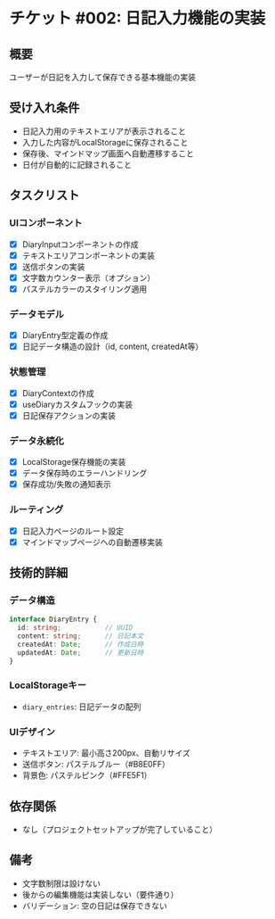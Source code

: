 # チケット #002: 日記入力機能の実装

## 概要
ユーザーが日記を入力して保存できる基本機能の実装

## 受け入れ条件
- 日記入力用のテキストエリアが表示されること
- 入力した内容がLocalStorageに保存されること
- 保存後、マインドマップ画面へ自動遷移すること
- 日付が自動的に記録されること

## タスクリスト

### UIコンポーネント
- [x] DiaryInputコンポーネントの作成
- [x] テキストエリアコンポーネントの実装
- [x] 送信ボタンの実装
- [x] 文字数カウンター表示（オプション）
- [x] パステルカラーのスタイリング適用

### データモデル
- [x] DiaryEntry型定義の作成
- [x] 日記データ構造の設計（id, content, createdAt等）

### 状態管理
- [x] DiaryContextの作成
- [x] useDiaryカスタムフックの実装
- [x] 日記保存アクションの実装

### データ永続化
- [x] LocalStorage保存機能の実装
- [x] データ保存時のエラーハンドリング
- [x] 保存成功/失敗の通知表示

### ルーティング
- [x] 日記入力ページのルート設定
- [x] マインドマップページへの自動遷移実装

## 技術的詳細

### データ構造
```typescript
interface DiaryEntry {
  id: string;           // UUID
  content: string;      // 日記本文
  createdAt: Date;      // 作成日時
  updatedAt: Date;      // 更新日時
}
```

### LocalStorageキー
- `diary_entries`: 日記データの配列

### UIデザイン
- テキストエリア: 最小高さ200px、自動リサイズ
- 送信ボタン: パステルブルー（#B8E0FF）
- 背景色: パステルピンク（#FFE5F1）

## 依存関係
- なし（プロジェクトセットアップが完了していること）

## 備考
- 文字数制限は設けない
- 後からの編集機能は実装しない（要件通り）
- バリデーション: 空の日記は保存できない